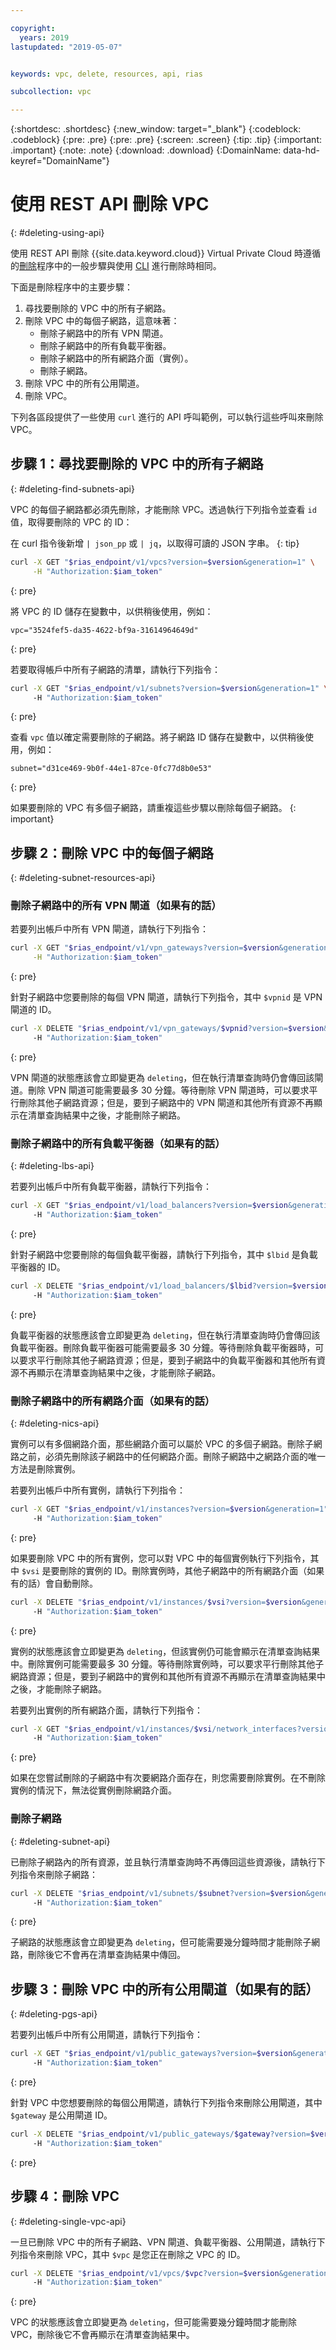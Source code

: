 ```yaml
---

copyright:
  years: 2019
lastupdated: "2019-05-07"


keywords: vpc, delete, resources, api, rias

subcollection: vpc

---
```


{:shortdesc: .shortdesc}
{:new_window: target="_blank"}
{:codeblock: .codeblock}
{:pre: .pre}
{:pre: .pre}
{:screen: .screen}
{:tip: .tip}
{:important: .important}
{:note: .note}
{:download: .download}
{:DomainName: data-hd-keyref="DomainName"}

# 使用 REST API 刪除 VPC
{: #deleting-using-api}

使用 REST API 刪除 {{site.data.keyword.cloud}} Virtual Private Cloud 時遵循的[刪除](/docs/vpc-on-classic?topic=vpc-on-classic-deleting)程序中的一般步驟與使用 [CLI](/docs/vpc-on-classic?topic=vpc-on-classic-deleting-using-cli) 進行刪除時相同。

下面是刪除程序中的主要步驟：

1. 尋找要刪除的 VPC 中的所有子網路。
2. 刪除 VPC 中的每個子網路，這意味著：
    - 刪除子網路中的所有 VPN 閘道。
    - 刪除子網路中的所有負載平衡器。
    - 刪除子網路中的所有網路介面（實例）。
    - 刪除子網路。
3. 刪除 VPC 中的所有公用閘道。
4. 刪除 VPC。

下列各區段提供了一些使用 `curl` 進行的 API 呼叫範例，可以執行這些呼叫來刪除 VPC。

## 步驟 1：尋找要刪除的 VPC 中的所有子網路
{: #deleting-find-subnets-api}

VPC 的每個子網路都必須先刪除，才能刪除 VPC。透過執行下列指令並查看 `id` 值，取得要刪除的 VPC 的 ID：

在 curl 指令後新增 ` | json_pp ` 或 ` | jq `，以取得可讀的 JSON 字串。
{: tip}

```bash
curl -X GET "$rias_endpoint/v1/vpcs?version=$version&generation=1" \
     -H "Authorization:$iam_token"
```
{: pre}

將 VPC 的 ID 儲存在變數中，以供稍後使用，例如：

```
vpc="3524fef5-da35-4622-bf9a-31614964649d"
```
{: pre}

若要取得帳戶中所有子網路的清單，請執行下列指令：

```bash
curl -X GET "$rias_endpoint/v1/subnets?version=$version&generation=1" \     
     -H "Authorization:$iam_token"
```
{: pre}

查看 `vpc` 值以確定需要刪除的子網路。將子網路 ID 儲存在變數中，以供稍後使用，例如：

```
subnet="d31ce469-9b0f-44e1-87ce-0fc77d8b0e53"
```
{: pre}

如果要刪除的 VPC 有多個子網路，請重複這些步驟以刪除每個子網路。
{: important}

## 步驟 2：刪除 VPC 中的每個子網路
{: #deleting-subnet-resources-api}

### 刪除子網路中的所有 VPN 閘道（如果有的話）

若要列出帳戶中所有 VPN 閘道，請執行下列指令：

```bash
curl -X GET "$rias_endpoint/v1/vpn_gateways?version=$version&generation=1" \
     -H "Authorization:$iam_token"
```
{: pre}

針對子網路中您要刪除的每個 VPN 閘道，請執行下列指令，其中 `$vpnid` 是 VPN 閘道的 ID。

```bash
curl -X DELETE "$rias_endpoint/v1/vpn_gateways/$vpnid?version=$version&generation=1" \     
     -H "Authorization:$iam_token"
```
{: pre}

VPN 閘道的狀態應該會立即變更為 `deleting`，但在執行清單查詢時仍會傳回該閘道。刪除 VPN 閘道可能需要最多 30 分鐘。等待刪除 VPN 閘道時，可以要求平行刪除其他子網路資源；但是，要到子網路中的 VPN 閘道和其他所有資源不再顯示在清單查詢結果中之後，才能刪除子網路。

### 刪除子網路中的所有負載平衡器（如果有的話）
{: #deleting-lbs-api}

若要列出帳戶中所有負載平衡器，請執行下列指令：

```bash
curl -X GET "$rias_endpoint/v1/load_balancers?version=$version&generation=1" \     
     -H "Authorization:$iam_token"
```
{: pre}

針對子網路中您要刪除的每個負載平衡器，請執行下列指令，其中 `$lbid` 是負載平衡器的 ID。

```bash
curl -X DELETE "$rias_endpoint/v1/load_balancers/$lbid?version=$version&generation=1" \     
     -H "Authorization:$iam_token"
```
{: pre}

負載平衡器的狀態應該會立即變更為 `deleting`，但在執行清單查詢時仍會傳回該負載平衡器。刪除負載平衡器可能需要最多 30 分鐘。等待刪除負載平衡器時，可以要求平行刪除其他子網路資源；但是，要到子網路中的負載平衡器和其他所有資源不再顯示在清單查詢結果中之後，才能刪除子網路。

### 刪除子網路中的所有網路介面（如果有的話）
{: #deleting-nics-api}

實例可以有多個網路介面，那些網路介面可以屬於 VPC 的多個子網路。刪除子網路之前，必須先刪除該子網路中的任何網路介面。刪除子網路中之網路介面的唯一方法是刪除實例。

若要列出帳戶中所有實例，請執行下列指令：

```bash
curl -X GET "$rias_endpoint/v1/instances?version=$version&generation=1" \     
     -H "Authorization:$iam_token"
```
{: pre}

如果要刪除 VPC 中的所有實例，您可以對 VPC 中的每個實例執行下列指令，其中 `$vsi` 是要刪除的實例的 ID。刪除實例時，其他子網路中的所有網路介面（如果有的話）會自動刪除。

```bash
curl -X DELETE "$rias_endpoint/v1/instances/$vsi?version=$version&generation=1" \     
     -H "Authorization:$iam_token"
```
{: pre}

實例的狀態應該會立即變更為 `deleting`，但該實例仍可能會顯示在清單查詢結果中。刪除實例可能需要最多 30 分鐘。等待刪除實例時，可以要求平行刪除其他子網路資源；但是，要到子網路中的實例和其他所有資源不再顯示在清單查詢結果中之後，才能刪除子網路。

若要列出實例的所有網路介面，請執行下列指令：

```bash
curl -X GET "$rias_endpoint/v1/instances/$vsi/network_interfaces?version=$version&generation=1" \     
     -H "Authorization:$iam_token"
```
{: pre}

如果在您嘗試刪除的子網路中有次要網路介面存在，則您需要刪除實例。在不刪除實例的情況下，無法從實例刪除網路介面。

### 刪除子網路
{: #deleting-subnet-api}

已刪除子網路內的所有資源，並且執行清單查詢時不再傳回這些資源後，請執行下列指令來刪除子網路：

```bash
curl -X DELETE "$rias_endpoint/v1/subnets/$subnet?version=$version&generation=1" \     
     -H "Authorization:$iam_token"
```
{: pre}

子網路的狀態應該會立即變更為 `deleting`，但可能需要幾分鐘時間才能刪除子網路，刪除後它不會再在清單查詢結果中傳回。

## 步驟 3：刪除 VPC 中的所有公用閘道（如果有的話）
{: #deleting-pgs-api}

若要列出帳戶中所有公用閘道，請執行下列指令：

```bash
curl -X GET "$rias_endpoint/v1/public_gateways?version=$version&generation=1" \     
     -H "Authorization:$iam_token"
```
{: pre}

針對 VPC 中您想要刪除的每個公用閘道，請執行下列指令來刪除公用閘道，其中 `$gateway` 是公用閘道 ID。

```bash
curl -X DELETE "$rias_endpoint/v1/public_gateways/$gateway?version=$version&generation=1" \     
     -H "Authorization:$iam_token"
```
{: pre}


## 步驟 4：刪除 VPC
{: #deleting-single-vpc-api}

一旦已刪除 VPC 中的所有子網路、VPN 閘道、負載平衡器、公用閘道，請執行下列指令來刪除 VPC，其中 `$vpc` 是您正在刪除之 VPC 的 ID。

```bash
curl -X DELETE "$rias_endpoint/v1/vpcs/$vpc?version=$version&generation=1" \     
     -H "Authorization:$iam_token"
```
{: pre}

VPC 的狀態應該會立即變更為 `deleting`，但可能需要幾分鐘時間才能刪除 VPC，刪除後它不會再顯示在清單查詢結果中。
